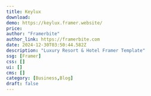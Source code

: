 ```yaml
---
title: Keylux
download:
demo: https://keylux.framer.website/
price: 
author: "Framerbite"
author_link: https://framerbite.com
date: 2024-12-30T03:50:44.582Z
description: "Luxury Resort & Hotel Framer Template"
ssg: [Framer]
css: []
ui: []
cms: []
category: [Business,Blog]
draft: false
---
```


